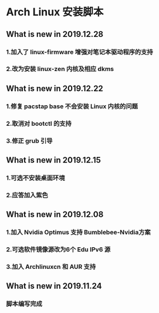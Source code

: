# Arch Linux 安装脚本
## What is new in 2019.12.28
### 1.加入了 linux-firmware 增强对笔记本驱动程序的支持
### 2.改为安装 linux-zen 内核及相应 dkms
## What is new in 2019.12.22
### 1.修复 pacstap base 不会安装 Linux 内核的问题
### 2.取消对 bootctl 的支持
### 3.修正 grub 引导
## What is new in 2019.12.15
### 1.可选不安装桌面环境
### 2.应答加入紫色
## What is new in 2019.12.08
### 1.加入 Nvidia Optimus 支持 Bumblebee-Nvidia方案
### 2.可选软件镜像源改为6个 Edu IPv6 源
### 3.加入 Archlinuxcn 和 AUR 支持
## What is new in 2019.11.24
### 脚本编写完成
